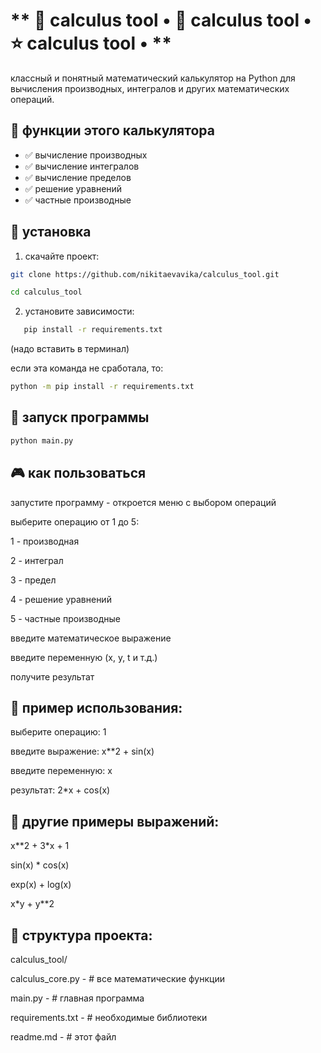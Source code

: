 # ** 🎯 calculus tool • 🚀 calculus tool • ⭐ calculus tool • **
классный и понятный математический калькулятор на Python для вычисления производных, интегралов и других математических операций.

## 📁 функции этого калькулятора

- ✅ вычисление производных
- ✅ вычисление интегралов  
- ✅ вычисление пределов
- ✅ решение уравнений
- ✅ частные производные

## 🚀 установка

1. скачайте проект:
```bash
git clone https://github.com/nikitaevavika/calculus_tool.git

cd calculus_tool
```
2. установите зависимости:
```bash
   pip install -r requirements.txt
```
(надо вставить в терминал)

   если эта команда не сработала, то:
   ```bash
python -m pip install -r requirements.txt
```
## 🚀 запуск программы
```bash
python main.py
```
## 🎮 как пользоваться

запустите программу - откроется меню с выбором операций

выберите операцию от 1 до 5:

1 - производная

2 - интеграл

3 - предел

4 - решение уравнений

5 - частные производные

введите математическое выражение

введите переменную (x, y, t и т.д.)

получите результат


## 📝 пример использования:

выберите операцию: 1

введите выражение: x**2 + sin(x)

введите переменную: x

результат: 2*x + cos(x)



## 🧮 другие примеры выражений:

x**2 + 3*x + 1

sin(x) * cos(x)

exp(x) + log(x)

x*y + y**2


## 📁 структура проекта:
calculus_tool/

calculus_core.py - # все математические функции

main.py - # главная программа

requirements.txt - # необходимые библиотеки

readme.md - # этот файл






